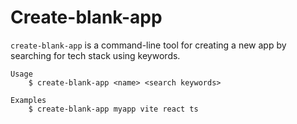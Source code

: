 # Create-blank-app

`create-blank-app` is a command-line tool for creating a new app by searching for tech stack using keywords.

```
Usage
    $ create-blank-app <name> <search keywords>

Examples
    $ create-blank-app myapp vite react ts
```
